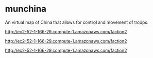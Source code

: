 # munchina

An virtual map of China that allows for control and movement of troops.

http://ec2-52-1-166-29.compute-1.amazonaws.com/faction2

http://ec2-52-1-166-29.compute-1.amazonaws.com/faction2

http://ec2-52-1-166-29.compute-1.amazonaws.com/faction2
